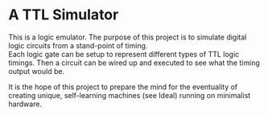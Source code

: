 # A TTL Simulator

This is a logic emulator.  The purpose of this project is to simulate digital logic circuits from a stand-point of timing.  
Each logic gate can be setup to represent different types of TTL logic timings.  Then a circuit can be wired up and executed 
to see what the timing output would be.

It is the hope of this project to prepare the mind for the eventuality of creating unique, self-learning machines (see Ideal) running on minimalist hardware. 
